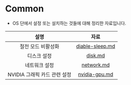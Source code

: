 # Common

* OS 단에서 설정 또는 설치하는 것들에 대해 정리한 자료입니다.

|             설명             |                 자료                 |
| :--------------------------: | :----------------------------------: |
|      절전 모드 비활성화      | [diable-sleep.md](./diable-sleep.md) |
|         디스크 설정          |         [disk.md](./disk.md)         |
|        네트워크 설정         |      [network.md](./network.md)      |
| NVIDIA 그래픽 카드 관련 설정 |   [nvidia-gpu.md](./nvidia-gpu.md)   |

